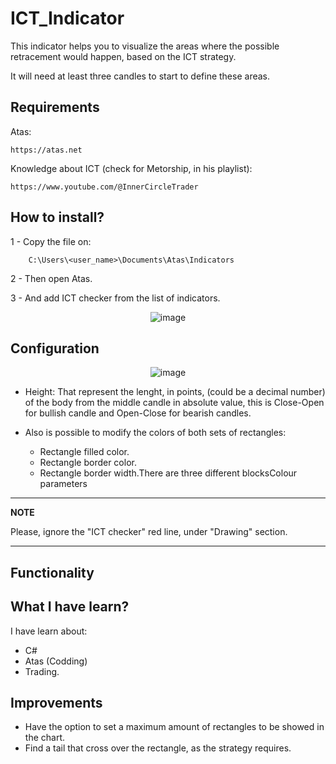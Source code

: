 # ICT_Indicator

This indicator helps you to visualize the areas where the possible retracement would happen, based on the ICT strategy.

It will need at least three candles to start to define these areas.


## Requirements
    
Atas: 

    https://atas.net

Knowledge about ICT (check for Metorship, in his playlist):
    
    https://www.youtube.com/@InnerCircleTrader
## How to install?
1 - Copy the file on:
        
        C:\Users\<user_name>\Documents\Atas\Indicators
    
2 - Then open Atas.

3 - And add ICT checker from the list of indicators.
<div style="text-align: center;">

![image](https://user-images.githubusercontent.com/67153853/218324641-cbb461dc-8500-422f-9bb3-71bc1d4c75d9.png)

</div>

## Configuration

<div style="text-align: center;">

![image](https://user-images.githubusercontent.com/67153853/218325006-4c3e80fd-a05c-4d40-808d-19f9d2fa214c.png)

</div>

* Height: That represent the lenght, in points, (could be a decimal number) of the body from the middle candle in absolute value, this is Close-Open for bullish candle and Open-Close for bearish candles.

* Also is possible to modify the colors of both sets of rectangles:
    * Rectangle filled color.
    * Rectangle border color.
    * Rectangle border width.There are three different blocksColour parameters
---
**NOTE**

Please, ignore the "ICT checker" red line, under "Drawing" section.

---
## Functionality

   
## What I have learn?
I have learn about:
* C#
* Atas (Codding)
* Trading.

## Improvements
* Have the option to set a maximum amount of rectangles to be showed in the chart.
* Find a tail that cross over the rectangle, as the strategy requires.
